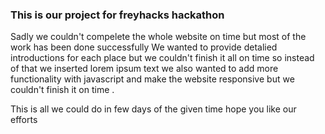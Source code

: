 ### This is our project for freyhacks hackathon
Sadly we couldn't compelete the whole website on time but most of the work has been done successfully
We wanted to provide detalied introductions for each place but we couldn't finish it all on time so instead of that we inserted lorem ipsum text
we also wanted to add more functionality with javascript and make the website responsive but we couldn't finish it on time .

This is all we could do in few days of the given time hope you like our efforts
